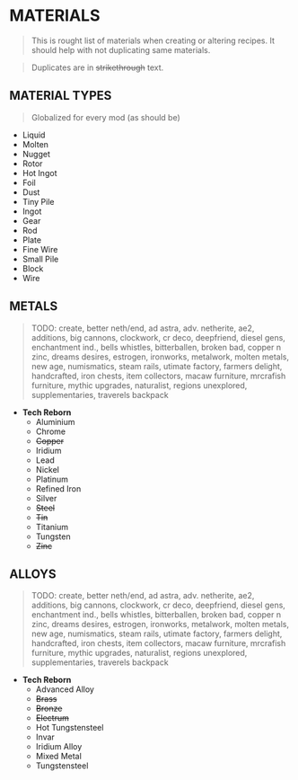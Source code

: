 # MATERIALS

> This is rought list of materials  when creating or altering recipes.
> It should help with not duplicating same materials.

> Duplicates are in ~~strikethrough~~ text.

## MATERIAL TYPES

> Globalized for every mod (as should be)

- Liquid
- Molten
- Nugget
- Rotor
- Hot Ingot
- Foil
- Dust
- Tiny Pile
- Ingot
- Gear
- Rod
- Plate
- Fine Wire
- Small Pile
- Block
- Wire

## METALS

> TODO: create, better neth/end, ad astra, adv. netherite, ae2, additions, big cannons, clockwork, cr deco, deepfriend, diesel gens, enchantment ind., bells whistles, bitterballen, broken bad, copper n zinc, dreams desires, estrogen, ironworks, metalwork, molten metals, new age, numismatics, steam rails, utimate factory, farmers delight, handcrafted, iron chests, item collectors, macaw furniture, mrcrafish furniture, mythic upgrades, naturalist, regions unexplored, supplementaries, traverels backpack

* **Tech Reborn**
  - Aluminium
  - Chrome
  - ~~Copper~~
  - Iridium
  - Lead
  - Nickel
  - Platinum
  - Refined Iron
  - Silver
  - ~~Steel~~
  - ~~Tin~~
  - Titanium
  - Tungsten
  - ~~Zinc~~

## ALLOYS

> TODO: create, better neth/end, ad astra, adv. netherite, ae2, additions, big cannons, clockwork, cr deco, deepfriend, diesel gens, enchantment ind., bells whistles, bitterballen, broken bad, copper n zinc, dreams desires, estrogen, ironworks, metalwork, molten metals, new age, numismatics, steam rails, utimate factory, farmers delight, handcrafted, iron chests, item collectors, macaw furniture, mrcrafish furniture, mythic upgrades, naturalist, regions unexplored, supplementaries, traverels backpack

* **Tech Reborn**
  - Advanced Alloy
  - ~~Brass~~
  - ~~Bronze~~
  - ~~Electrum~~
  - Hot Tungstensteel
  - Invar
  - Iridium Alloy
  - Mixed Metal
  - Tungstensteel
